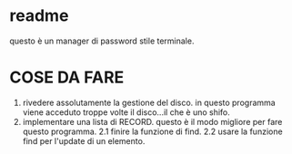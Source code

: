 # readme

questo è un manager di password stile terminale.

# COSE DA FARE

1. rivedere assolutamente la gestione del disco. 
    in questo programma viene acceduto troppe volte il disco...il che è uno shifo.
2. implementare una lista di RECORD. questo è il modo migliore per fare questo programma.
2.1 finire la funzione di find.
2.2 usare la funzione find per l'update di un elemento.


